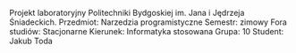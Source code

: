 Projekt laboratoryjny Politechniki Bydgoskiej im. Jana i Jędrzeja Śniadeckich.
Przedmiot: Narzedzia programistyczne
Semestr: zimowy
Fora studiów: Stacjonarne
Kierunek: Informatyka stosowana
Grupa: 10
Student: Jakub Toda
